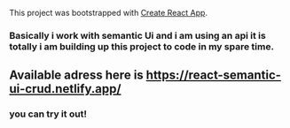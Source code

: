 This project was bootstrapped with [Create React App](https://github.com/facebook/create-react-app).

### Basically i work with semantic Ui and i am using an api  it is totally i am building up this project to code in my spare time.

## Available adress here is https://react-semantic-ui-crud.netlify.app/
### you can try it out!


